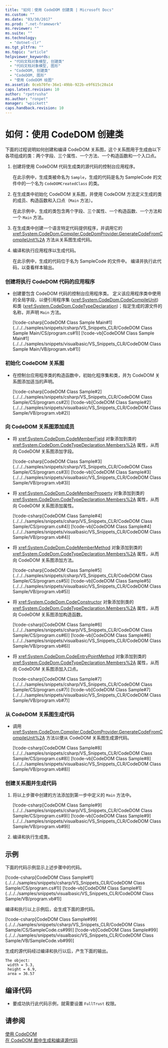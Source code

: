 ```yaml
---
title: "如何：使用 CodeDOM 创建类 | Microsoft Docs"
ms.custom: ""
ms.date: "03/30/2017"
ms.prod: ".net-framework"
ms.reviewer: ""
ms.suite: ""
ms.technology: 
  - "dotnet-clr"
ms.tgt_pltfrm: ""
ms.topic: "article"
helpviewer_keywords: 
  - "代码文档对象模型, 创建类"
  - "代码文档对象模型, 图形"
  - "CodeDOM, 创建类"
  - "CodeDOM, 图形"
  - "使用 CodeDOM 绘图"
ms.assetid: 0ceb70fe-36e1-49bb-922b-e9f615c20a14
caps.latest.revision: 10
author: "rpetrusha"
ms.author: "ronpet"
manager: "wpickett"
caps.handback.revision: 10
---
```

# 如何：使用 CodeDOM 创建类
下面的过程说明如何创建和编译 CodeDOM 关系图，这个关系图用于生成由以下各项组成的类：两个字段、三个属性、一个方法、一个构造函数和一个入口点。  
  
1.  创建将使用 CodeDOM 代码生成类的源代码的控制台应用程序。  
  
     在此示例中，生成类被命名为 `Sample`，生成的代码是名为 SampleCode 的文件中的一个名为 `CodeDOMCreatedClass` 的类。  
  
2.  在生成类中初始化 CodeDOM 关系图，并使用 CodeDOM 方法定义生成的类的成员、构造函数和入口点（`Main` 方法）。  
  
     在此示例中，生成的类包含两个字段、三个属性、一个构造函数、一个方法和一个 `Main` 方法。  
  
3.  在生成类中创建一个语言特定代码提供程序，并调用它的 <xref:System.CodeDom.Compiler.CodeDomProvider.GenerateCodeFromCompileUnit%2A> 方法从关系图生成代码。  
  
4.  编译和执行应用程序以生成代码。  
  
     在此示例中，生成的代码位于名为 SampleCode 的文件中。  编译并执行此代码，以查看样本输出。  
  
### 创建将执行 CodeDOM 代码的应用程序  
  
-   创建要包含 CodeDOM 代码的控制台应用程序类。  定义该应用程序类中使用的全局字段，以便引用程序集 \(<xref:System.CodeDom.CodeCompileUnit>\) 和类 \(<xref:System.CodeDom.CodeTypeDeclaration>\)；指定生成的源文件的名称，并声明 `Main` 方法。  
  
     [!code-csharp[CodeDOM Class Sample Main#1](../../../samples/snippets/csharp/VS_Snippets_CLR/CodeDOM Class Sample Main/CS/program.cs#1)]
     [!code-vb[CodeDOM Class Sample Main#1](../../../samples/snippets/visualbasic/VS_Snippets_CLR/CodeDOM Class Sample Main/VB/program.vb#1)]  
  
### 初始化 CodeDOM 关系图  
  
-   在控制台应用程序类的构造函数中，初始化程序集和类，并为 CodeDOM 关系图添加适当的声明。  
  
     [!code-csharp[CodeDOM Class Sample#2](../../../samples/snippets/csharp/VS_Snippets_CLR/CodeDOM Class Sample/CS/program.cs#2)]
     [!code-vb[CodeDOM Class Sample#2](../../../samples/snippets/visualbasic/VS_Snippets_CLR/CodeDOM Class Sample/VB/program.vb#2)]  
  
### 向 CodeDOM 关系图添加成员  
  
-   将 <xref:System.CodeDom.CodeMemberField> 对象添加到类的 <xref:System.CodeDom.CodeTypeDeclaration.Members%2A> 属性，从而向 CodeDOM 关系图添加字段。  
  
     [!code-csharp[CodeDOM Class Sample#3](../../../samples/snippets/csharp/VS_Snippets_CLR/CodeDOM Class Sample/CS/program.cs#3)]
     [!code-vb[CodeDOM Class Sample#3](../../../samples/snippets/visualbasic/VS_Snippets_CLR/CodeDOM Class Sample/VB/program.vb#3)]  
  
-   将 <xref:System.CodeDom.CodeMemberProperty> 对象添加到类的 <xref:System.CodeDom.CodeTypeDeclaration.Members%2A> 属性，从而向 CodeDOM 关系图添加属性。  
  
     [!code-csharp[CodeDOM Class Sample#4](../../../samples/snippets/csharp/VS_Snippets_CLR/CodeDOM Class Sample/CS/program.cs#4)]
     [!code-vb[CodeDOM Class Sample#4](../../../samples/snippets/visualbasic/VS_Snippets_CLR/CodeDOM Class Sample/VB/program.vb#4)]  
  
-   将 <xref:System.CodeDom.CodeMemberMethod> 对象添加到类的 <xref:System.CodeDom.CodeTypeDeclaration.Members%2A> 属性，从而向 CodeDOM 关系图添加方法。  
  
     [!code-csharp[CodeDOM Class Sample#5](../../../samples/snippets/csharp/VS_Snippets_CLR/CodeDOM Class Sample/CS/program.cs#5)]
     [!code-vb[CodeDOM Class Sample#5](../../../samples/snippets/visualbasic/VS_Snippets_CLR/CodeDOM Class Sample/VB/program.vb#5)]  
  
-   将 <xref:System.CodeDom.CodeConstructor> 对象添加到类的 <xref:System.CodeDom.CodeTypeDeclaration.Members%2A> 属性，从而向 CodeDOM 关系图添加构造函数。  
  
     [!code-csharp[CodeDOM Class Sample#6](../../../samples/snippets/csharp/VS_Snippets_CLR/CodeDOM Class Sample/CS/program.cs#6)]
     [!code-vb[CodeDOM Class Sample#6](../../../samples/snippets/visualbasic/VS_Snippets_CLR/CodeDOM Class Sample/VB/program.vb#6)]  
  
-   将 <xref:System.CodeDom.CodeEntryPointMethod> 对象添加到类的 <xref:System.CodeDom.CodeTypeDeclaration.Members%2A> 属性，从而向 CodeDOM 关系图添加入口点。  
  
     [!code-csharp[CodeDOM Class Sample#7](../../../samples/snippets/csharp/VS_Snippets_CLR/CodeDOM Class Sample/CS/program.cs#7)]
     [!code-vb[CodeDOM Class Sample#7](../../../samples/snippets/visualbasic/VS_Snippets_CLR/CodeDOM Class Sample/VB/program.vb#7)]  
  
### 从 CodeDOM 关系图生成代码  
  
-   调用 <xref:System.CodeDom.Compiler.CodeDomProvider.GenerateCodeFromCompileUnit%2A> 方法以便从 CodeDOM 关系图生成源代码。  
  
     [!code-csharp[CodeDOM Class Sample#8](../../../samples/snippets/csharp/VS_Snippets_CLR/CodeDOM Class Sample/CS/program.cs#8)]
     [!code-vb[CodeDOM Class Sample#8](../../../samples/snippets/visualbasic/VS_Snippets_CLR/CodeDOM Class Sample/VB/program.vb#8)]  
  
### 创建关系图并生成代码  
  
1.  将以上步骤中创建的方法添加到第一步中定义的 `Main` 方法中。  
  
     [!code-csharp[CodeDOM Class Sample#9](../../../samples/snippets/csharp/VS_Snippets_CLR/CodeDOM Class Sample/CS/program.cs#9)]
     [!code-vb[CodeDOM Class Sample#9](../../../samples/snippets/visualbasic/VS_Snippets_CLR/CodeDOM Class Sample/VB/program.vb#9)]  
  
2.  编译和执行生成类。  
  
## 示例  
 下面的代码示例显示上述步骤中的代码。  
  
 [!code-csharp[CodeDOM Class Sample#1](../../../samples/snippets/csharp/VS_Snippets_CLR/CodeDOM Class Sample/CS/program.cs#1)]
 [!code-vb[CodeDOM Class Sample#1](../../../samples/snippets/visualbasic/VS_Snippets_CLR/CodeDOM Class Sample/VB/program.vb#1)]  
  
 编译和执行以上示例后，会生成下面的源代码。  
  
 [!code-csharp[CodeDOM Class Sample#99](../../../samples/snippets/csharp/VS_Snippets_CLR/CodeDOM Class Sample/CS/SampleCode.cs#99)]
 [!code-vb[CodeDOM Class Sample#99](../../../samples/snippets/visualbasic/VS_Snippets_CLR/CodeDOM Class Sample/VB/SampleCode.vb#99)]  
  
 生成的源代码经过编译和执行以后，产生下面的输出。  
  
```  
The object:  
 width = 5.3,  
 height = 6.9,  
 area = 36.57  
```  
  
## 编译代码  
  
-   要成功执行此代码示例，就需要设置 `FullTrust` 权限。  
  
## 请参阅  
 [使用 CodeDOM](../../../docs/framework/reflection-and-codedom/using-the-codedom.md)   
 [在 CodeDOM 图中生成和编译源代码](../../../docs/framework/reflection-and-codedom/generating-and-compiling-source-code-from-a-codedom-graph.md)